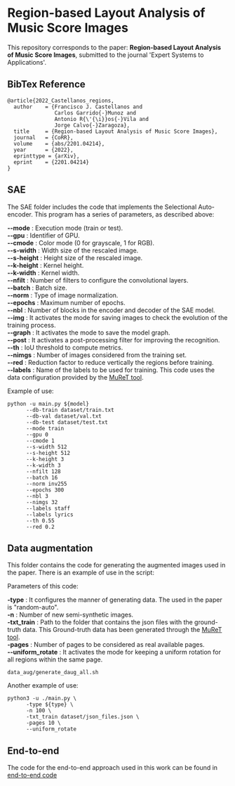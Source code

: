 # Region-based Layout Analysis of Music Score Images
This repository corresponds to the paper: **Region-based Layout Analysis of Music Score Images**, submitted to the journal 'Expert Systems to Applications'.

## BibTex Reference

```
@article{2022_Castellanos_regions,
  author    = {Francisco J. Castellanos and
               Carlos Garrido{-}Munoz and
               Antonio R{\'{\i}}os{-}Vila and
               Jorge Calvo{-}Zaragoza},
  title     = {Region-based Layout Analysis of Music Score Images},
  journal   = {CoRR},
  volume    = {abs/2201.04214},
  year      = {2022},
  eprinttype = {arXiv},
  eprint    = {2201.04214}
}
```

## SAE
The SAE folder includes the code that implements the Selectional Auto-encoder. This program has a series of parameters, as described above:

  **--mode** : Execution mode (train or test).\
  **--gpu** : Identifier of GPU.\
  **--cmode** : Color mode (0 for grayscale, 1 for RGB).\
  **--s-width** : Width size of the rescaled image.\
  **--s-height** : Height size of the rescaled image.\
  **--k-height** : Kernel height.\
  **--k-width** : Kernel width.\
  **--nfilt** : Number of filters to configure the convolutional layers.\
  **--batch** : Batch size.\
  **--norm** : Type of image normalization.\
  **--epochs** : Maximum number of epochs.\
  **--nbl** : Number of blocks in the encoder and decoder of the SAE model.\
  **--img** : It activates the mode for saving images to check the evolution of the training process.\
  **--graph** : It activates the mode to save the model graph.\
  **--post** : It activates a post-processing filter for improving the recognition.\
  **--th** : IoU threshold to compute metrics.\
  **--nimgs** : Number of images considered from the training set.\
  **--red** : Reduction factor to reduce vertically the regions before training.\
  **--labels** : Name of the labels to be used for training. This code uses the data configuration provided by the [MuReT tool](https://muret.dlsi.ua.es/muret/#/).

Example of use:

```[python]
python -u main.py ${model}
      --db-train dataset/train.txt
      --db-val dataset/val.txt
      --db-test dataset/test.txt
      --mode train
      --gpu 0
      --cmode 1
      --s-width 512
      --s-height 512
      --k-height 3
      --k-width 3
      --nfilt 128
      --batch 16
      --norm inv255
      --epochs 300
      --nbl 3
      --nimgs 32
      --labels staff
      --labels lyrics
      --th 0.55
      --red 0.2
```

## Data augmentation
This folder contains the code for generating the augmented images used in the paper. There is an example of use in the script:

Parameters of this code:

  **-type** : It configures the manner of generating data. The used in the paper is "random-auto".\
  **-n** : Number of new semi-synthetic images.\
  **-txt_train** : Path to the folder that contains the json files with the ground-truth data. This Ground-truth data has been generated through the [MuReT tool](https://muret.dlsi.ua.es/muret/#/).\
  **-pages** : Number of pages to be considered as real available pages.\
  **--uniform_rotate** : It activates the mode for keeping a uniform rotation for all regions within the same page.


```
data_aug/generate_daug_all.sh
```

Another example of use:
```
python3 -u ./main.py \
      -type ${type} \
      -n 100 \
      -txt_train dataset/json_files.json \
      -pages 10 \
      --uniform_rotate
```


## End-to-end
The code for the end-to-end approach used in this work can be found in [end-to-end code](https://github.com/HISPAMUS/end-to-end-recognition/tree/develop/code)


